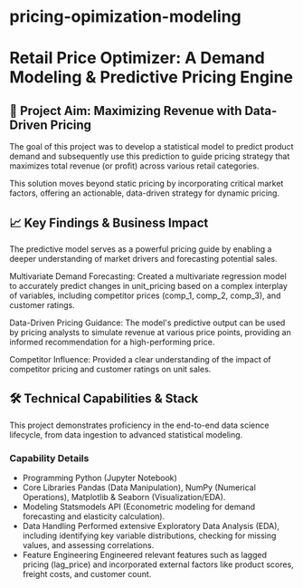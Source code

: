 # pricing-opimization-modeling

# Retail Price Optimizer: A Demand Modeling & Predictive Pricing Engine

## 🎯 Project Aim: Maximizing Revenue with Data-Driven Pricing
The goal of this project was to develop a statistical model to predict product demand and subsequently use this prediction to guide pricing strategy that maximizes total revenue (or profit) across various retail categories.

This solution moves beyond static pricing by incorporating critical market factors, offering an actionable, data-driven strategy for dynamic pricing.

## 📈 Key Findings & Business Impact
The predictive model serves as a powerful pricing guide by enabling a deeper understanding of market drivers and forecasting potential sales.

Multivariate Demand Forecasting: Created a multivariate regression model to accurately predict changes in unit_pricing based on a complex interplay of variables, including competitor prices (comp_1, comp_2, comp_3), and customer ratings.

Data-Driven Pricing Guidance: The model's predictive output can be used by pricing analysts to simulate revenue at various price points, providing an informed recommendation for a high-performing price.

Competitor Influence: Provided a clear understanding of the impact of competitor pricing and customer ratings on unit sales.

## 🛠️ Technical Capabilities & Stack
This project demonstrates proficiency in the end-to-end data science lifecycle, from data ingestion to advanced statistical modeling.

### Capability	Details
* Programming	Python (Jupyter Notebook)
* Core Libraries	Pandas (Data Manipulation), NumPy (Numerical Operations), Matplotlib & Seaborn (Visualization/EDA).
* Modeling	Statsmodels API (Econometric modeling for demand forecasting and elasticity calculation).
* Data Handling	Performed extensive Exploratory Data Analysis (EDA), including identifying key variable distributions, checking for missing values, and assessing correlations.
* Feature Engineering	Engineered relevant features such as lagged pricing (lag_price) and incorporated external factors like product scores, freight costs, and customer count.
